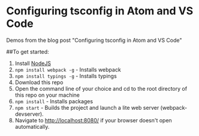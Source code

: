 # Configuring tsconfig in Atom and VS Code

Demos from the blog post "Configuring tsconfig in Atom and VS Code"

##To get started:

1. Install [NodeJS](http://www.nodejs.org)  
2. `npm install webpack -g` - Installs webpack
3. `npm install typings -g` - Installs typings
4. Download this repo
5. Open the command line of your choice and cd to the root directory of this repo on your machine  
6. `npm install` - Installs packages
7. `npm start` - Builds the project and launch a lite web server (webpack-devserver).
8. Navigate to [http://localhost:8080/](http://localhost:8080/) if your browser doesn't open automatically.
